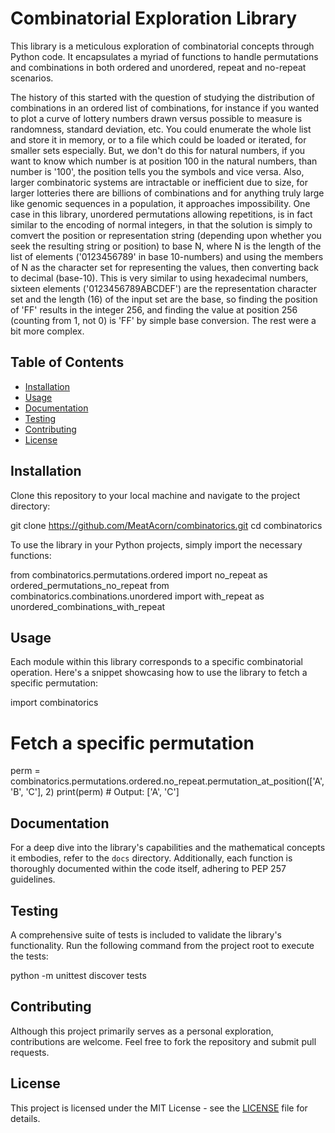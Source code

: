 
# Combinatorial Exploration Library

This library is a meticulous exploration of combinatorial concepts through Python code. It encapsulates a myriad of functions to handle permutations and combinations in both ordered and unordered, repeat and no-repeat scenarios.

The history of this started with the question of studying the distribution of combinations in an ordered list of combinations, for instance if you wanted to plot a curve of lottery numbers drawn versus possible to measure is randomness, standard deviation, etc. You could enumerate the whole list and store it in memory, or to a file which could be loaded or iterated, for smaller sets especially. But, we don't do this for natural numbers, if you want to know which number is at position 100 in the natural numbers, than number is '100', the position tells you the symbols and vice versa. Also, larger combinatoric systems are intractable or inefficient due to size, for larger lotteries there are billions of combinations and for anything truly large like genomic sequences in a population, it approaches impossibility. One case in this library, unordered permutations allowing repetitions, is in fact similar to the encoding of normal integers, in that the solution is simply to comvert the position or representation string (depending upon whether you seek the resulting string or position) to base N, where N is the length of the list of elements ('0123456789' in base 10-numbers) and using the members of N as the character set for representing the values, then converting back to decimal (base-10). This is very similar to using hexadecimal numbers, sixteen elements ('0123456789ABCDEF') are the representation character set and the length (16) of the input set are the base, so finding the position of 'FF' results in the integer 256, and finding the value at position 256 (counting from 1, not 0) is 'FF' by simple base conversion. The rest were a bit more complex. 

## Table of Contents

- [Installation](#installation)
- [Usage](#usage)
- [Documentation](#documentation)
- [Testing](#testing)
- [Contributing](#contributing)
- [License](#license)

## Installation

Clone this repository to your local machine and navigate to the project directory:

git clone https://github.com/MeatAcorn/combinatorics.git
cd combinatorics


To use the library in your Python projects, simply import the necessary functions:

from combinatorics.permutations.ordered import no_repeat as ordered_permutations_no_repeat
from combinatorics.combinations.unordered import with_repeat as unordered_combinations_with_repeat

## Usage

Each module within this library corresponds to a specific combinatorial operation. Here's a snippet showcasing how to use the library to fetch a specific permutation:

import combinatorics

# Fetch a specific permutation
perm = combinatorics.permutations.ordered.no_repeat.permutation_at_position(['A', 'B', 'C'], 2)
print(perm)  # Output: ['A', 'C']

## Documentation

For a deep dive into the library's capabilities and the mathematical concepts it embodies, refer to the `docs` directory. Additionally, each function is thoroughly documented within the code itself, adhering to PEP 257 guidelines.

## Testing

A comprehensive suite of tests is included to validate the library's functionality. Run the following command from the project root to execute the tests:

python -m unittest discover tests

## Contributing

Although this project primarily serves as a personal exploration, contributions are welcome. Feel free to fork the repository and submit pull requests.

## License

This project is licensed under the MIT License - see the [LICENSE](LICENSE) file for details.
